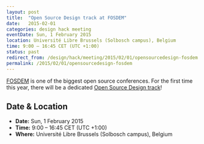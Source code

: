 ```yaml
---
layout: post
title:  "Open Source Design track at FOSDEM"
date:   2015-02-01
categories: design hack meeting
eventDate: Sun, 1 February 2015
location: Université Libre Brussels (Solbosch campus), Belgium
time: 9:00 – 16:45 CET (UTC +1:00)
status: past
redirect_from: /design/hack/meeting/2015/02/01/opensourcedesign-fosdem.html
permalink: /2015/02/01/opensourcedesign-fosdem
---
```


[FOSDEM](https://fosdem.org) is one of the biggest open source conferences. For the first time this year, there will be a dedicated [Open Source Design track](https://fosdem.org/2015/schedule/track/open_source_design/)!

## Date & Location

- **Date:** Sun, 1 February 2015
- **Time:** 9:00 – 16:45 CET (UTC +1:00)
- **Where:** Université Libre Brussels (Solbosch campus), Belgium
